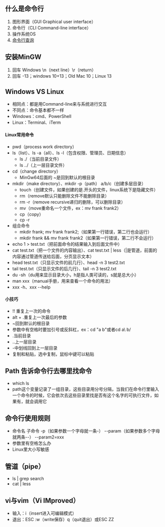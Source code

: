 ## 什么是命令行
1. 图形界面（GUI Graphical user interface）
2. 命令行（CLI Command-line interface）
3. 操作系统OS
4. [命令行查询](http://explainshell.com/)


## 安装MinGW
1. 回车 Windows \n（next line）\r（return） 
2. 回车 -13；windows 10+13；Old Mac 10；Linux 13


## Windows VS Linux
- 相同点：都是用Command-line来与系统进行交互
- 不同点：命令基本都不一样
- Windows：cmd、PowerShell
- Linux：Terminal、iTerm

#### Linux常用命令
- pwd（process work directory）
- ls（list）、ls -a（all）、ls -l（包含权限、管理员、日期信息）
	- ls ./（当前目录文件）
	- ls ../（上一层目录文件）
- cd（change directory）
	- MinGw64后面的 ~是回到默认的根目录
- mkdir（make directory）、mkdir -p（path） a/b/c（创建多层目录）
	- touch（创建文件，如果创建的是.开头的文件，linux系统下是隐藏文件）
	- rm（remove默认只能删除文件不能删除目录）
	- rm -r（remove recursive递归的删除，可以删除目录）
	- mv（move重命名一个文件，ex：mv frank frank2）
	- cp（copy）
	- cp -r 
- 组合命令
	- mkdir frank; mv frank frank2;（如果第一行错误，第二行也会运行）
	- mkdir frank && mv frank frank2（如果第一行错误，第二行不会运行）
- echo 1 > test.txt（把前面命令的结果输入到后面文件中）
- cat test.txt（把一个文件的内容输出）、cat test.txt | less（|是管道，前面的内容通过管道传送给后面，分页显示文本）
- head test.txt（只显示文件的前几行）、head -n 3 test2.txt
- tail test.txt（只显示文件的后几行）、tail -n 3 test2.txt
- du -sh（du用来显示目录大小，h是指人类可读的，s就是总大小）
- man xxx（manual手册，用来查看一个命令的用法）
- xxx -h、xxx --help

#### 小技巧
- !! 重复上一次的命令
- alt + .重复上一次最后的参数
- ~回到默认的根目录
- 参数中有空格时要加引号或反斜杠，ex：cd "a b"或者cd a\ b/
- .当前目录
- ..上一层目录
- -中划线回到上一层目录
- 复制和粘贴，选中复制，鼠标中键可以粘贴

## Path 告诉命令行去哪里找命令
- which ls
- path这个变量记录了一组目录，这些目录用分号分隔，当我们在命令行里输入一个命令的时候，它会依次去这些目录里找是否有这个名字的可执行文件，如果有，就会调用它

## 命令行使用规则
- 命令名 子命令 -p（如果参数一个字母就一条-） --param（如果参数多个字母就两条--） --param2=xxx
- 参数里有空格怎么办
- Linux里大小写敏感

## 管道（pipe）
- ls | grep search
- cat | less

## vi与vim（Vi IMproved）
- 输入：i（insert进入可编辑模式）
- 退出：ESC :w（write保存）q（quit退出）或ESC ZZ
